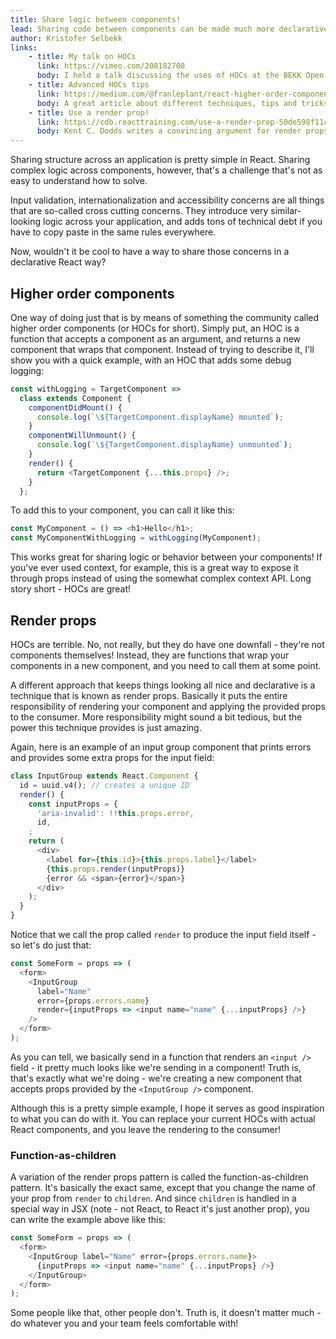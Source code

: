 ```yaml
---
title: Share logic between components!
lead: Sharing code between components can be made much more declarative and reusable than utility functions
author: Kristofer Selbekk
links:
    - title: My talk on HOCs
      link: https://vimeo.com/208182708
      body: I held a talk discussing the uses of HOCs at the BEKK Open conference. Beware - it\'s in Norwegian
    - title: Advanced HOCs tips
      link: https://medium.com/@franleplant/react-higher-order-components-in-depth-cf9032ee6c3e
      body: A great article about different techniques, tips and tricks when it comes to higher order components
    - title: Use a render prop!
      link: https://cdb.reacttraining.com/use-a-render-prop-50de598f11ce
      body: Kent C. Dodds writes a convincing argument for render props. Definitely a must read!
---
```


Sharing structure across an application is pretty simple in React. Sharing complex logic across components, however,
that's a challenge that's not as easy to understand how to solve.

Input validation, internationalization and accessibility concerns are all things that are so-called cross cutting
concerns. They introduce very similar-looking logic across your application, and adds tons of technical debt if you
have to copy paste in the same rules everywhere.

Now, wouldn't it be cool to have a way to share those concerns in a declarative React way?

## Higher order components

One way of doing just that is by means of something the community called higher order components (or HOCs for short).
Simply put, an HOC is a function that accepts a component as an argument, and returns a new component that wraps that
component. Instead of trying to describe it, I'll show you with a quick example, with an HOC that adds some debug
logging:

```javascript
const withLogging = TargetComponent =>
  class extends Component {
    componentDidMount() {
      console.log(`\${TargetComponent.displayName} mounted`);
    }
    componentWillUnmount() {
      console.log(`\${TargetComponent.displayName} unmounted`);
    }
    render() {
      return <TargetComponent {...this.props} />;
    }
  };
```

To add this to your component, you can call it like this:

```javascript
const MyComponent = () => <h1>Hello</h1>;
const MyComponentWithLogging = withLogging(MyComponent);
```

This works great for sharing logic or behavior between your components! If you've ever used context, for example, this
is a great way to expose it through props instead of using the somewhat complex context API. Long story short - HOCs
are great!

## Render props

HOCs are terrible. No, not really, but they do have one downfall - they're not components themselves! Instead, they are
functions that wrap your components in a new component, and you need to call them at some point.

A different approach that keeps things looking all nice and declarative is a technique that is known as render props.
Basically it puts the entire responsibility of rendering your component and applying the provided props to the consumer.
More responsibility might sound a bit tedious, but the power this technique provides is just amazing.

Again, here is an example of an input group component that prints errors and provides some extra props for the input
field:

```javascript
class InputGroup extends React.Component {
  id = uuid.v4(); // creates a unique ID
  render() {
    const inputProps = {
      'aria-invalid': !!this.props.error,
      id,
    ;
    return (
      <div>
        <label for={this.id}>{this.props.label}</label>
        {this.props.render(inputProps)}
        {error && <span>{error}</span>}
      </div>
    );
  }
}
```

Notice that we call the prop called `render` to produce the input field itself - so let's do just that:

```javascript
const SomeForm = props => (
  <form>
    <InputGroup
      label="Name"
      error={props.errors.name}
      render={inputProps => <input name="name" {...inputProps} />}
    />
  </form>
);
```

As you can tell, we basically send in a function that renders an `<input />` field - it pretty much looks like we're
sending in a component! Truth is, that's exactly what we're doing - we're creating a new component that accepts props
provided by the `<InputGroup />` component.

Although this is a pretty simple example, I hope it serves as good inspiration to what you can do with it. You can
replace your current HOCs with actual React components, and you leave the rendering to the consumer!

### Function-as-children

A variation of the render props pattern is called the function-as-children pattern. It's basically the exact same,
except that you change the name of your prop from `render` to `children`. And since `children` is handled
in a special way in JSX (note - not React, to React it's just another prop), you can write the example above like this:

```javascript
const SomeForm = props => (
  <form>
    <InputGroup label="Name" error={props.errors.name}>
      {inputProps => <input name="name" {...inputProps} />}
    </InputGroup>
  </form>
);
```

Some people like that, other people don't. Truth is, it doesn't matter much - do whatever you and your team feels
comfortable with!
